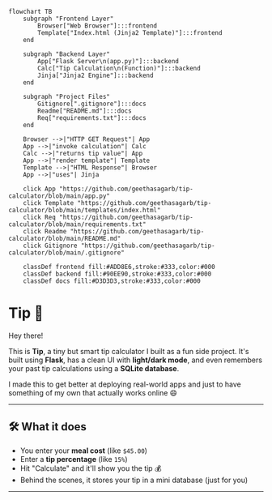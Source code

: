 ```mermaid
flowchart TB
    subgraph "Frontend Layer"
        Browser["Web Browser"]:::frontend
        Template["Index.html (Jinja2 Template)"]:::frontend
    end

    subgraph "Backend Layer"
        App["Flask Server\n(app.py)"]:::backend
        Calc["Tip Calculation\n(Function)"]:::backend
        Jinja["Jinja2 Engine"]:::backend
    end

    subgraph "Project Files"
        Gitignore[".gitignore"]:::docs
        Readme["README.md"]:::docs
        Req["requirements.txt"]:::docs
    end

    Browser -->|"HTTP GET Request"| App
    App -->|"invoke calculation"| Calc
    Calc -->|"returns tip value"| App
    App -->|"render template"| Template
    Template -->|"HTML Response"| Browser
    App -->|"uses"| Jinja

    click App "https://github.com/geethasagarb/tip-calculator/blob/main/app.py"
    click Template "https://github.com/geethasagarb/tip-calculator/blob/main/templates/index.html"
    click Req "https://github.com/geethasagarb/tip-calculator/blob/main/requirements.txt"
    click Readme "https://github.com/geethasagarb/tip-calculator/blob/main/README.md"
    click Gitignore "https://github.com/geethasagarb/tip-calculator/blob/main/.gitignore"

    classDef frontend fill:#ADD8E6,stroke:#333,color:#000
    classDef backend fill:#90EE90,stroke:#333,color:#000
    classDef docs fill:#D3D3D3,stroke:#333,color:#000
```

#  Tip 🤔

Hey there! 

This is **Tip**, a tiny but smart tip calculator I built as a fun side project. It's built using **Flask**, has a clean UI with **light/dark mode**, and even remembers your past tip calculations using a **SQLite database**.

I made this to get better at deploying real-world apps and just to have something of my own that actually works online 😄

---

## 🛠️ What it does

- You enter your **meal cost** (like `$45.00`)
- Enter a **tip percentage** (like `15%`)
- Hit "Calculate" and it'll show you the tip 💰
- Behind the scenes, it stores your tip in a mini database (just for you)

---
